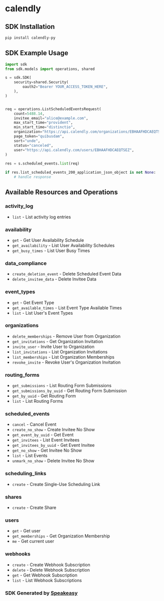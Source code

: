 # calendly

<!-- Start SDK Installation -->
## SDK Installation

```bash
pip install calendly-py
```
<!-- End SDK Installation -->

## SDK Example Usage
<!-- Start SDK Example Usage -->
```python
import sdk
from sdk.models import operations, shared

s = sdk.SDK(
    security=shared.Security(
        oauth2="Bearer YOUR_ACCESS_TOKEN_HERE",
    ),
)


req = operations.ListScheduledEventsRequest(
    count=5488.14,
    invitee_email="alice@example.com",
    max_start_time="provident",
    min_start_time="distinctio",
    organization="https://api.calendly.com/organizations/EBHAAFHDCAEQTSEZ",
    page_token="quibusdam",
    sort="unde",
    status="canceled",
    user="https://api.calendly.com/users/EBHAAFHDCAEQTSEZ",
)
    
res = s.scheduled_events.list(req)

if res.list_scheduled_events_200_application_json_object is not None:
    # handle response
```
<!-- End SDK Example Usage -->

<!-- Start SDK Available Operations -->
## Available Resources and Operations


### activity_log

* `list` - List activity log entries

### availability

* `get` - Get User Availability Schedule
* `get_availability` - List User Availability Schedules
* `get_busy_times` - List User Busy Times

### data_compliance

* `create_deletion_event` - Delete Scheduled Event Data
* `delete_invitee_data` - Delete Invitee Data

### event_types

* `get` - Get Event Type
* `get_available_times` - List Event Type Available Times
* `list` - List User's Event Types

### organizations

* `delete_memberships` - Remove User from Organization
* `get_invitations` - Get Organization Invitation
* `invite_user` - Invite User to Organization
* `list_invitations` - List Organization Invitations
* `list_memberships` - List Organization Memberships
* `revoke_invite` - Revoke User's Organization Invitation

### routing_forms

* `get_submissions` - List Routing Form Submissions
* `get_submissions_by_uuid` - Get Routing Form Submission
* `get_by_uuid` - Get Routing Form
* `list` - List Routing Forms

### scheduled_events

* `cancel` - Cancel Event
* `create_no_show` - Create Invitee No Show
* `get_event_by_uuid` - Get Event
* `get_invitees` - List Event Invitees
* `get_invitees_by_uuid` - Get Event Invitee
* `get_no_show` - Get Invitee No Show
* `list` - List Events
* `unmark_no_show` - Delete Invitee No Show

### scheduling_links

* `create` - Create Single-Use Scheduling Link

### shares

* `create` - Create Share

### users

* `get` - Get user
* `get_memberships` - Get Organization Membership
* `me` - Get current user

### webhooks

* `create` - Create Webhook Subscription
* `delete` - Delete Webhook Subscription
* `get` - Get Webhook Subscription
* `list` - List Webhook Subscriptions
<!-- End SDK Available Operations -->

### SDK Generated by [Speakeasy](https://docs.speakeasyapi.dev/docs/using-speakeasy/client-sdks)
